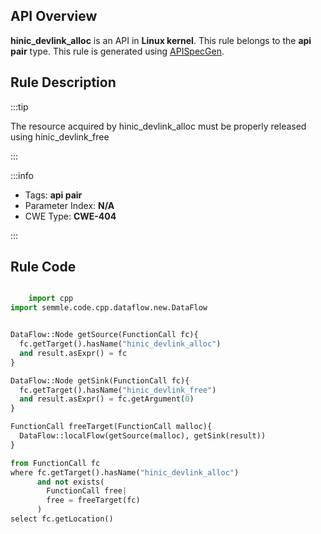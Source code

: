---
---


## API Overview
**hinic_devlink_alloc** is an API in **Linux kernel**. This rule belongs to the **api pair** type. This rule is generated using [APISpecGen](../../tools/APISpecGen).
## Rule Description

:::tip

The resource acquired by hinic_devlink_alloc must be properly released using hinic_devlink_free

:::

:::info

- Tags: **api pair**
- Parameter Index: **N/A**
- CWE Type: **CWE-404**

:::

## Rule Code
```python

    import cpp
import semmle.code.cpp.dataflow.new.DataFlow


DataFlow::Node getSource(FunctionCall fc){
  fc.getTarget().hasName("hinic_devlink_alloc")
  and result.asExpr() = fc
}

DataFlow::Node getSink(FunctionCall fc){
  fc.getTarget().hasName("hinic_devlink_free")
  and result.asExpr() = fc.getArgument(0)
}

FunctionCall freeTarget(FunctionCall malloc){
  DataFlow::localFlow(getSource(malloc), getSink(result))
}

from FunctionCall fc
where fc.getTarget().hasName("hinic_devlink_alloc")
      and not exists(
        FunctionCall free| 
        free = freeTarget(fc)
      )
select fc.getLocation()

    
```